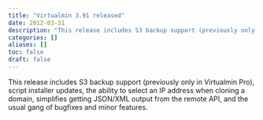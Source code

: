 ```yaml
---
title: "Virtualmin 3.91 released"
date: 2012-03-31
description: "This release includes S3 backup support (previously only in Virtualmin Pro), script installer..."
categories: []
aliases: []
toc: false
draft: false
---
```

This release includes S3 backup support (previously only in Virtualmin Pro), script installer updates, the ability to select an IP address when cloning a domain, simplifies getting JSON/XML output from the remote API, and the usual gang of bugfixes and minor features.
